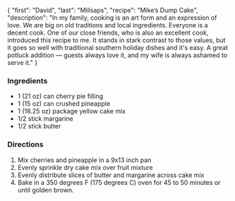 {
    "first": "David",
    "last": "Millsaps",
    "recipe": "Mike’s Dump Cake",
    "description": "In my family, cooking is an art form and an expression of love. We are big on old traditions and local ingredients. Everyone is a decent cook. One of our close friends, who is also an excellent cook, introduced this recipe to me. It stands in stark contrast to those values, but it goes so well with traditional southern holiday dishes and it's easy. A great potluck addition — guests always love it, and my wife is always ashamed to serve it."
}

<div class="ingredients">
        <h3>Ingredients</h3>
        <ul>
<li>1 (21 oz) can cherry pie filling</li>
<li>1 (15 oz) can crushed pineapple</li>
<li>1 (18.25 oz) package yellow cake mix</li>
<li>1/2 stick margarine</li>
<li>1/2 stick butter</li>
        </ul>
      </div>
      <div class="directions">
        <h3>Directions</h3>
        <ol>
        <li>Mix cherries and pineapple in a 9x13 inch pan </li>
<li>Evenly sprinkle dry cake mix over fruit mixture</li>
<li>Evenly distribute slices of butter and margarine across cake mix </li>
<li>Bake in a 350 degrees F (175 degrees C) oven for 45 to 50 minutes or until golden brown. </li>
        </ol>
      </div>
